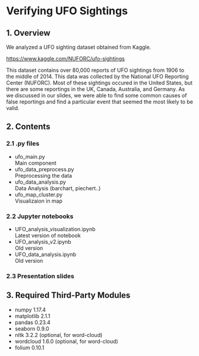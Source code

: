 # Verifying UFO Sightings
## 1. Overview
We analyzed a UFO sighting dataset obtained from Kaggle.

https://www.kaggle.com/NUFORC/ufo-sightings

This dataset contains over 80,000 reports of UFO sightings from 1906 to the middle of 2014. This data was collected by the National UFO Reporting Center (NUFORC). Most of these sightings occured in the United States, but there are some reportings in the UK, Canada, Australia, and Germany. As we discussed in our slides, we were able to find some common causes of false reportings and find a particular event that seemed the most likely to be valid.

## 2. Contents
### 2.1 .py files  
- ufo_main.py  
  Main component
- ufo_data_preprocess.py  
  Preprocessing the data
- ufo_data_analysis.py  
  Data Analysis (barchart, piechert..)
- ufo_map_cluster.py  
  Visualizaion in map
### 2.2 Jupyter notebooks  
- UFO_analysis_visualization.ipynb  
  Latest version of notebook
- UFO_analysis_v2.ipynb  
  Old version
- UFO_data_analysis.ipynb  
  Old version
### 2.3 Presentation slides

## 3. Required Third-Party Modules
- numpy 1.17.4
- matplotlib 2.1.1
- pandas 0.23.4
- seaborn 0.9.0
- nltk 3.2.2 (optional, for word-cloud)
- wordcloud 1.6.0 (optional, for word-cloud)
- folium 0.10.1
